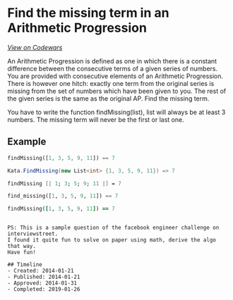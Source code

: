# Find the missing term in an Arithmetic Progression
[*View on Codewars*](https://www.codewars.com/kata/find-the-missing-term-in-an-arithmetic-progression)

An Arithmetic Progression is defined as one in which there is a constant difference between the consecutive terms of a given series of numbers. You are provided with consecutive elements of an Arithmetic Progression. There is however one hitch: exactly one term from the original series is missing from the set of numbers which have been given to you. The rest of the given series is the same as the original AP.  Find the missing term.  

You have to write the function findMissing(list), list will always be at least 3 numbers. The missing term will never be the first or last one.

## Example
```php
findMissing([1, 3, 5, 9, 11]) == 7
```
```csharp
Kata.FindMissing(new List<int> {1, 3, 5, 9, 11}) => 7
```
```fsharp
findMissing [| 1; 3; 5; 9; 11 |] = 7
```
```python
find_missing([1, 3, 5, 9, 11]) == 7
```
```ruby
findMissing([1, 3, 5, 9, 11]) == 7
```
```

PS: This is a sample question of the facebook engineer challenge on interviewstreet.
I found it quite fun to solve on paper using math, derive the algo that way.
Have fun!

## Timeline
- Created: 2014-01-21
- Published: 2014-01-21
- Approved: 2014-01-31
- Completed: 2019-01-26